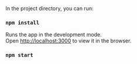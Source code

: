 

In the project directory, you can run:
### `npm install`

Runs the app in the development mode.<br>
Open [http://localhost:3000](http://localhost:3000) to view it in the browser.

### `npm start`

